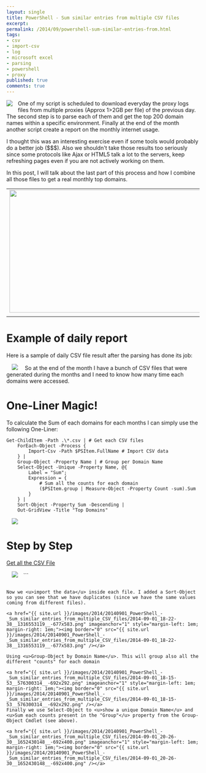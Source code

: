 ```yaml
---
layout: single
title: PowerShell - Sum similar entries from multiple CSV files
excerpt: 
permalink: /2014/09/powershell-sum-similar-entries-from.html
tags: 
- csv
- import-csv
- log
- microsoft excel
- parsing
- powershell
- proxy
published: true
comments: true
---
```


 
 <a href="{{ site.url }}/images/2014/20140901_PowerShell_-_Sum_similar_entries_from_multiple_CSV_files/powershell_logo__990131128__-144x109.png" imageanchor="1" style="clear: left; float: left; margin-bottom: 1em; margin-right: 1em;"><img border="0" src="{{ site.url }}/images/2014/20140901_PowerShell_-_Sum_similar_entries_from_multiple_CSV_files/powershell_logo__990131128__-144x109.png" /></a>One of my script is scheduled to download everyday the proxy logs files from multiple proxies (Approx 1&gt;2GB per file) of the previous day. The second step is to parse each of them and get the top 200 domain names within a specific environment. Finally at the end of the month another script create a report on the monthly internet usage.

I thought this was an interesting exercise even if some tools would probably do a better job ($$$). Also we shouldn't take those results too seriously since some protocols like Ajax or HTML5 talk a lot to the servers, keep refreshing pages even if you are not actively working on them.

In this post, I will talk about the last part of this process and how I combine all those files to get a real monthly top domains.



<table align="center" cellpadding="0" cellspacing="0" class="tr-caption-container" style="margin-left: auto; margin-right: auto; text-align: center;"><tbody><tr><td style="text-align: center;"><a href="{{ site.url }}/images/2014/20140901_PowerShell_-_Sum_similar_entries_from_multiple_CSV_files/Drawing1__1917794308__-1600x806.png" imageanchor="1" style="margin-left: auto; margin-right: auto;"><img border="0" src="{{ site.url }}/images/2014/20140901_PowerShell_-_Sum_similar_entries_from_multiple_CSV_files/Drawing1__1917794308__-1600x806.png" height="321" width="640" /></a></td></tr><tr><td class="tr-caption" style="text-align: center;">
</td></tr></tbody></table>

# Example of daily report


Here is a sample of daily CSV file result after the parsing has done its job:

<a href="{{ site.url }}/images/2014/20140901_PowerShell_-_Sum_similar_entries_from_multiple_CSV_files/2014-09-01_16-47-54__862795648__-197x157.png" imageanchor="1" style="margin-left: 1em; margin-right: 1em;"><img border="0" src="{{ site.url }}/images/2014/20140901_PowerShell_-_Sum_similar_entries_from_multiple_CSV_files/2014-09-01_16-47-54__862795648__-197x157.png" /></a>
So at the end of the month I have a bunch of CSV files that were generated during the months and I need to know how many time each domains were accessed.





# One-Liner Magic!


To calculate the Sum of each domains for each months I can simply use the following One-Liner:

```
Get-ChildItem -Path .\*.csv | # Get each CSV files
    ForEach-Object -Process {
        Import-Csv -Path $PSItem.FullName # Import CSV data
    } | 
    Group-Object -Property Name | # Group per Domain Name
    Select-Object -Unique -Property Name, @{
        Label = "Sum";
        Expression = {
            # Sum all the counts for each domain
            ($PSItem.group | Measure-Object -Property Count -sum).Sum
        }
    } |
    Sort-Object -Property Sum -Descending |
    Out-GridView -Title "Top Domains"
```


<a href="{{ site.url }}/images/2014/20140901_PowerShell_-_Sum_similar_entries_from_multiple_CSV_files/2014-09-01_16-27-49__1938572579__-338x402.png" imageanchor="1" style="margin-left: 1em; margin-right: 1em;"><img border="0" src="{{ site.url }}/images/2014/20140901_PowerShell_-_Sum_similar_entries_from_multiple_CSV_files/2014-09-01_16-27-49__1938572579__-338x402.png" /></a>

# Step by Step



<u>Get all the CSV File</u>

<a href="{{ site.url }}/images/2014/20140901_PowerShell_-_Sum_similar_entries_from_multiple_CSV_files/2014-09-01_18-13-59__1544608816__-692x292.png" imageanchor="1" style="margin-left: 1em; margin-right: 1em;"><img border="0" src="{{ site.url }}/images/2014/20140901_PowerShell_-_Sum_similar_entries_from_multiple_CSV_files/2014-09-01_18-13-59__1544608816__-692x292.png" /></a>```

```

Now we <u>import the data</u> inside each file. I added a Sort-Object so you can see that we have duplicates (since we have the same values coming from different files).

<a href="{{ site.url }}/images/2014/20140901_PowerShell_-_Sum_similar_entries_from_multiple_CSV_files/2014-09-01_18-22-38__1316553119__-677x583.png" imageanchor="1" style="margin-left: 1em; margin-right: 1em;"><img border="0" src="{{ site.url }}/images/2014/20140901_PowerShell_-_Sum_similar_entries_from_multiple_CSV_files/2014-09-01_18-22-38__1316553119__-677x583.png" /></a>

Using <u>Group-Object by Domain Name</u>. This will group also all the different "counts" for each domain

<a href="{{ site.url }}/images/2014/20140901_PowerShell_-_Sum_similar_entries_from_multiple_CSV_files/2014-09-01_18-15-53__576300314__-692x292.png" imageanchor="1" style="margin-left: 1em; margin-right: 1em;"><img border="0" src="{{ site.url }}/images/2014/20140901_PowerShell_-_Sum_similar_entries_from_multiple_CSV_files/2014-09-01_18-15-53__576300314__-692x292.png" /></a>
Finally we use Select-Object to <u>show a unique Domain Name</u> and <u>Sum each counts present in the "Group"</u> property from the Group-Object Cmdlet (see above).

<a href="{{ site.url }}/images/2014/20140901_PowerShell_-_Sum_similar_entries_from_multiple_CSV_files/2014-09-01_20-26-30__1652430148__-692x400.png" imageanchor="1" style="margin-left: 1em; margin-right: 1em;"><img border="0" src="{{ site.url }}/images/2014/20140901_PowerShell_-_Sum_similar_entries_from_multiple_CSV_files/2014-09-01_20-26-30__1652430148__-692x400.png" /></a>





